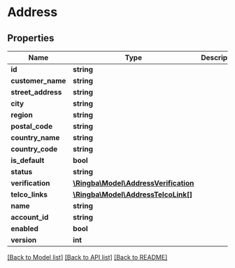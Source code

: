 # Address

## Properties
Name | Type | Description | Notes
------------ | ------------- | ------------- | -------------
**id** | **string** |  | [optional] 
**customer_name** | **string** |  | [optional] 
**street_address** | **string** |  | [optional] 
**city** | **string** |  | [optional] 
**region** | **string** |  | [optional] 
**postal_code** | **string** |  | [optional] 
**country_name** | **string** |  | [optional] 
**country_code** | **string** |  | [optional] 
**is_default** | **bool** |  | [optional] 
**status** | **string** |  | [optional] 
**verification** | [**\Ringba\Model\AddressVerification**](AddressVerification.md) |  | [optional] 
**telco_links** | [**\Ringba\Model\AddressTelcoLink[]**](AddressTelcoLink.md) |  | [optional] 
**name** | **string** |  | [optional] 
**account_id** | **string** |  | [optional] 
**enabled** | **bool** |  | [optional] 
**version** | **int** |  | [optional] 

[[Back to Model list]](../README.md#documentation-for-models) [[Back to API list]](../README.md#documentation-for-api-endpoints) [[Back to README]](../README.md)


